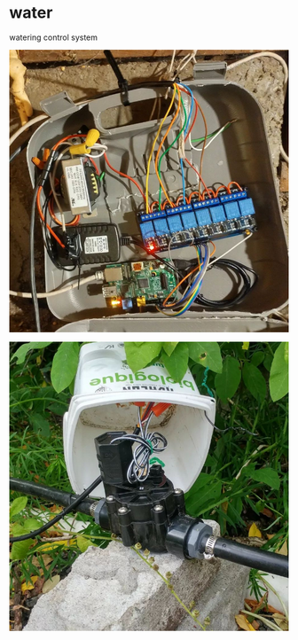 # water
watering control system

![raspberry pi relays](raspberrypi-relays.png "raspberry pi relays")

![solenoid-valve](solenoid-valve.png "solenoid valve")
